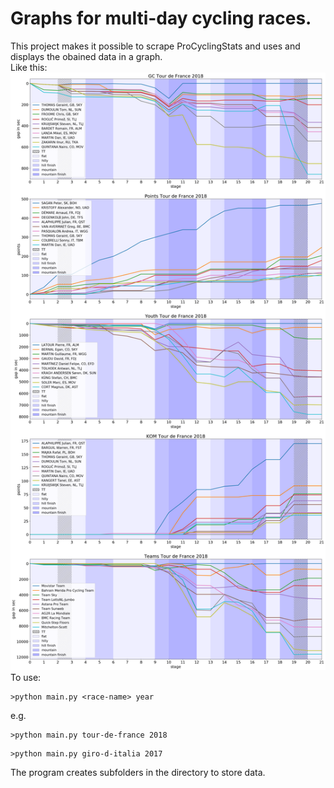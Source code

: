 # Graphs for multi-day cycling races.
This project makes it possible to scrape ProCyclingStats and uses and displays the obained data in a graph.
<br>
Like this:<br>
![Alt text](/tour-de-france2018.png?raw=true "graph")
To use:<br>
``` 
>python main.py <race-name> year
``` 
e.g.<br>
``` 
>python main.py tour-de-france 2018
``` 
``` 
>python main.py giro-d-italia 2017
``` 
The program creates subfolders in the directory to store data.<br>
